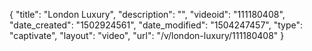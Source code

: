 {
    "title": "London Luxury",
    "description": "",
    "videoid": "111180408",
    "date_created": "1502924561",
    "date_modified": "1504247457",
    "type": "captivate",
    "layout": "video",
    "url": "\/v\/london-luxury\/111180408"
}